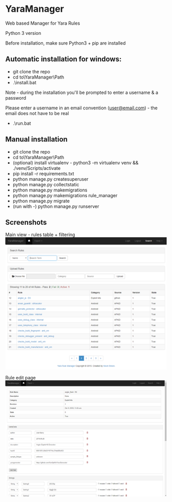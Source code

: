 # YaraManager
Web based Manager for Yara Rules

Python 3 version

Before installation, make sure Python3 + pip are installed

## Automatic installation for windows:
* git clone the repo
* cd to\YaraManager\Path
* .\install.bat

Note - during the installation you'll be prompted to enter a username & a password

Please enter a username in an email convention (user@email.com) - the email does not have to be real

* .\run.bat


## Manual installation
* git clone the repo
* cd to\YaraManager\Path
* (optional) install virtualenv - python3 -m virtualenv venv && ./venv/Scripts/activate
* pip install -r requirements.txt 
* python manage.py createsuperuser
* python manage.py collectstatic
* python manage.py makemigrations
* python manage.py makemigrations rule_manager
* python manage.py migrate
* (run with -) python manage.py runserver

## Screenshots
Main view  - rules table + filtering
![Rules table](README_files/rules_table.png?raw=true "Rules table")

Rule edit page
![Rule_edit](README_files/rule_edit.png?raw=true "Rule Edit")